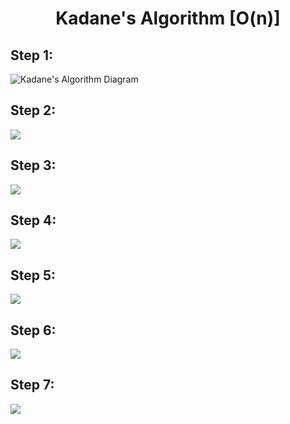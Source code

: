 
<h1 align="center">Kadane's Algorithm [O(n)]</h1>
<h2 color: red>Step 1:</h2>
<img src="https://media.geeksforgeeks.org/wp-content/uploads/20240906115017/Maximum-Subarray-Sum-using-Kadanes-Algorithm-1.webp" alt="Kadane's Algorithm Diagram">
<h2>Step 2:</h2>
<img src="https://media.geeksforgeeks.org/wp-content/uploads/20240906115017/Maximum-Subarray-Sum-using-Kadanes-Algorithm-2.webp">
<h2>Step 3:</h2>
<img src="https://media.geeksforgeeks.org/wp-content/uploads/20240906115018/Maximum-Subarray-Sum-using-Kadanes-Algorithm-3.webp">
<h2>Step 4:</h2>
<img src="https://media.geeksforgeeks.org/wp-content/uploads/20240906115018/Maximum-Subarray-Sum-using-Kadanes-Algorithm-4.webp">
<h2>Step 5:</h2>
<img src="https://media.geeksforgeeks.org/wp-content/uploads/20240906115019/Maximum-Subarray-Sum-using-Kadanes-Algorithm-5.webp">
<h2>Step 6:</h2>
<img src="https://media.geeksforgeeks.org/wp-content/uploads/20240906115019/Maximum-Subarray-Sum-using-Kadanes-Algorithm-6.webp">
<h2>Step 7:</h2>
<img src="https://media.geeksforgeeks.org/wp-content/uploads/20240906115020/Maximum-Subarray-Sum-using-Kadanes-Algorithm-7.webp">

